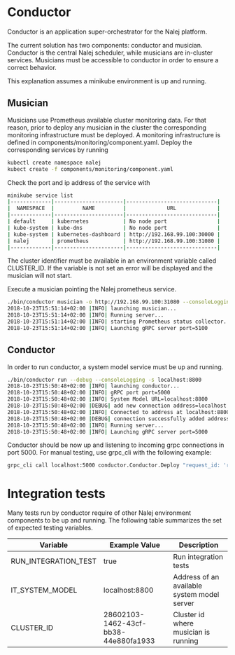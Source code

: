 # Conductor

Conductor is an application super-orchestrator for the Nalej platform.

The current solution has two components: conductor and musician. Conductor is the central Nalej scheduler, while
musicians are in-cluster services. Musicians must be accessible to conductor in order to ensure a correct
behavior.

This explanation assumes a minikube environment is up and running.

## Musician

Musicians use Prometheus available cluster monitoring data. For that reason, prior to deploy any musician in the
cluster the corresponding monitoring infrastructure must be deployed. A monitoring infrastructure is defined in
components/monitoring/component.yaml. Deploy the corresponding services by running

```bash
kubectl create namespace nalej
kubect create -f components/monitoring/component.yaml
```
Check the port and ip address of the service with
```bash
minikube service list
|-------------|----------------------|-----------------------------|
|  NAMESPACE  |         NAME         |             URL             |
|-------------|----------------------|-----------------------------|
| default     | kubernetes           | No node port                |
| kube-system | kube-dns             | No node port                |
| kube-system | kubernetes-dashboard | http://192.168.99.100:30000 |
| nalej       | prometheus           | http://192.168.99.100:31080 |
|-------------|----------------------|-----------------------------|
```

The cluster identifier must be available in an environment variable called CLUSTER_ID. If the variable is not set
an error will be displayed and the musician will not start.

Execute a musician pointing the Nalej prometheus service.
```bash
./bin/conductor musician -o http://192.168.99.100:31080 --consoleLogging
2018-10-23T15:51:14+02:00 |INFO| launching musician...
2018-10-23T15:51:14+02:00 |INFO| Running server...
2018-10-23T15:51:14+02:00 |INFO| starting Prometheus status collector...
2018-10-23T15:51:14+02:00 |INFO| Launching gRPC server port=5100
```

## Conductor

In order to run conductor, a system model service must be up and running.
```bash
./bin/conductor run --debug --consoleLogging -s localhost:8800
2018-10-23T15:50:48+02:00 |INFO| launching conductor...
2018-10-23T15:50:48+02:00 |INFO| gRPC port port=5000
2018-10-23T15:50:48+02:00 |INFO| System Model URL=localhost:8800
2018-10-23T15:50:48+02:00 |DEBUG| add new connection address=localhost:8800
2018-10-23T15:50:48+02:00 |INFO| Connected to address at localhost:8800
2018-10-23T15:50:48+02:00 |DEBUG| connection successfully added address=localhost:8800
2018-10-23T15:50:48+02:00 |INFO| Running server...
2018-10-23T15:50:48+02:00 |INFO| Launching gRPC server port=5000
```

Conductor should be now up and listening to incoming grpc connections in port 5000. For manual testing, use grpc_cli
with the following example:

```bash
grpc_cli call localhost:5000 conductor.Conductor.Deploy "request_id: 'req_001', app_id: {organization_id: 'org_001', app_descriptor_id: 'app_001'}, cpu:0.3, disk:2000, memory:3000"
```

# Integration tests
Many tests run by conductor require of other Nalej environment components to be up and running. The following table
summarizes the set of expected testing variables.

| Variable  | Example Value | Description |
| ------------- | ------------- |------------- |
| RUN_INTEGRATION_TEST  | true | Run integration tests |
| IT_SYSTEM_MODEL | localhost:8800 | Address of an available system model server |
| CLUSTER_ID | 28602103-1462-43cf-bb38-44e880fa1933 | Cluster id where musician is running |


